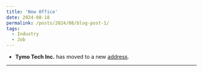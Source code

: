 ```yaml
---
title: 'New Office'
date: 2024-08-18
permalink: /posts/2024/08/blog-post-1/
tags:
  - Industry
  - Job
---
```


- **Tymo Tech Inc.** has moved to a new [address](https://map.baidu.com/poi/%E6%B2%88%E9%98%B3%E5%A4%A9%E7%9B%AE%E7%A7%91%E6%8A%80%E6%9C%89%E9%99%90%E5%85%AC%E5%8F%B8/@13750722.159588246,5109929.750711458,19z?uid=8b945f36f8acd9c24bcc4a83&ugc_type=3&ugc_ver=1&device_ratio=1&compat=1&pcevaname=pc4.1&querytype=detailConInfo&da_src=shareurl).

------


